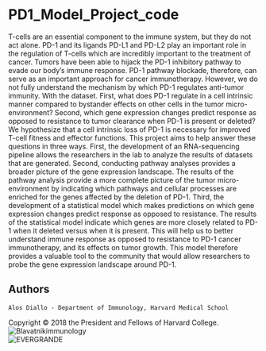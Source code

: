 # PD1_Model_Project_code
T-cells are an essential component to the immune system, but they do not act alone. PD-1 and its ligands PD-L1 and PD-L2 play an important role in the regulation of T-cells which are incredibly important to the treatment of cancer. Tumors have been able to hijack the PD-1 inhibitory pathway to evade our body’s immune response. PD-1 pathway blockade, therefore, can serve as an important approach for cancer immunotherapy. However, we do not fully understand the mechanism by which PD-1 regulates anti-tumor immunity. With the dataset. First, what does PD-1 regulate in a cell intrinsic manner compared to bystander effects on other cells in the tumor micro-environment? Second, which gene expression changes predict response as opposed to resistance to tumor clearance when PD-1 is present or deleted? We hypothesize that a cell intrinsic loss of PD-1 is necessary for improved T-cell fitness and effector functions. This project aims to help answer these questions in three ways. First, the development of an RNA-sequencing pipeline allows the researchers in the lab to analyze the results of datasets that are generated. Second, conducting pathway analyses provides a broader picture of the gene expression landscape. The results of the pathway analysis provide a more complete picture of the tumor micro-environment by indicating which pathways and cellular processes are enriched for the genes affected by the deletion of PD-1. Third, the development of a statistical model which makes predictions on which gene expression changes predict response as opposed to resistance. The results of the statistical model indicate which genes are more closely related to PD-1 when it deleted versus when it is present. This will help us to better understand immune response as opposed to resistance to PD-1 cancer immunotherapy, and its effects on tumor growth. This model therefore provides a valuable tool to the community that would allow researchers to probe the gene expression landscape around PD-1. 

Authors
--------------------
	Alos Diallo - Department of Immunology, Harvard Medical School
  
  
Copyright © 2018 the President and Fellows of Harvard College.
![Blavatnikimmunology](https://storage.googleapis.com/gencode_ch_data/Blavatnikimmunology.jpg)  
![EVERGRANDE](https://storage.googleapis.com/gencode_ch_data/evergrande_logo_footer2.png)
